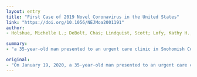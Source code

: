 ```yaml
---
layout: entry
title: "First Case of 2019 Novel Coronavirus in the United States"
link: "https://doi.org/10.1056/NEJMoa2001191"
author:
- Holshue, Michelle L.; DeBolt, Chas; Lindquist, Scott; Lofy, Kathy H.; Wiesman, John; Bruce, Hollianne; Spitters, Christopher; Ericson, Keith; Wilkerson, Sara; Tural, Ahmet; Diaz, George; Cohn, Amanda; Fox, LeAnne; Patel, Anita; Gerber, Susan I.; Kim, Lindsay; Tong, Suxiang; Lu, Xiaoyan; Lindstrom, Steve; Pallansch, Mark A.; Weldon, William C.; Biggs, Holly M.; Uyeki, Timothy M.; Pillai, Satish K.

summary:
- "a 35-year-old man presented to an urgent care clinic in Snohomish County, Washington, with a 4-day history of cough and subjective fever. On checking into the clinic, the patient put on a mask in the waiting room. After waiting approximately 20 minutes, he was taken into an examination room and underwent evaluation by a provider. The patient stated that he had seen a health alert from the U.S."

original:
- "On January 19, 2020, a 35-year-old man presented to an urgent care clinic in Snohomish County, Washington, with a 4-day history of cough and subjective fever. On checking into the clinic, the patient put on a mask in the waiting room. After waiting approximately 20 minutes, he was taken into an examination room and underwent evaluation by a provider. He disclosed that he had returned to Washington State on January 15 after traveling to visit family in Wuhan, China. The patient stated that he had seen a health alert from the U.S. Centers for Disease Control and Prevention (CDC) about the novel coronavirus outbreak in China and, because of his symptoms and recent travel, decided to see a health care provider."
---
```


